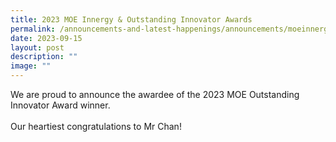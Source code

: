 ```yaml
---
title: 2023 MOE Innergy & Outstanding Innovator Awards
permalink: /announcements-and-latest-happenings/announcements/moeinnergy/
date: 2023-09-15
layout: post
description: ""
image: ""
---
```

We are proud to announce the awardee of the 2023 MOE Outstanding Innovator Award winner. 
<br><br>
Our heartiest congratulations to Mr Chan! 